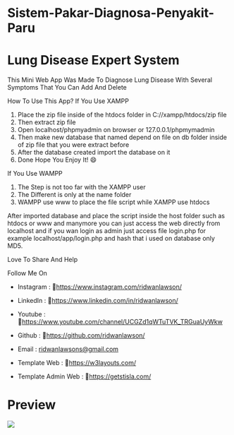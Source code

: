 # Sistem-Pakar-Diagnosa-Penyakit-Paru
# Lung Disease Expert System

This Mini Web App Was Made To Diagnose Lung Disease With Several Symptoms That You Can Add And Delete

How To Use This App?
If You Use XAMPP
1. Place the zip file inside of the htdocs folder in C://xampp/htdocs/zip file
2. Then extract zip file 
3. Open localhost/phpmyadmin on browser or 127.0.0.1/phpmymadmin
4. Then make new database that named depend on file on db folder inside of zip file that you were extract before 
5. After the database created import the database on it 
6. Done Hope You Enjoy It! 😄

If You Use WAMPP
1. The Step is not too far with the XAMPP user 
2. The Different is only at the name folder
3. WAMPP use www to place the file script while XAMPP use htdocs

After imported database and place the script inside the host folder such as htdocs or www and manymore you can just access the web directly from localhost and if you wan login as admin just access file login.php for example localhost/app/login.php and hash that i used on database only MD5.  

Love To Share And Help 

Follow Me On 
- Instagram   : 🔗https://www.instagram.com/ridwanlawson/
- LinkedIn    : 🔗https://www.linkedin.com/in/ridwanlawson/
- Youtube     : 🔗https://www.youtube.com/channel/UCGZd1qWTuTVK_TRGuaUyWkw
- Github      : 🔗https://github.com/ridwanlawson/
- Email       : ridwanlawsons@gmail.com

- Template Web        : 🔗https://w3layouts.com/
- Template Admin Web  : 🔗https://getstisla.com/

<h1>Preview</h1>
<img src="https://user-images.githubusercontent.com/38885282/167692539-6e4dd919-3bb3-4350-a42d-15fc4e32aabf.png"></img>

